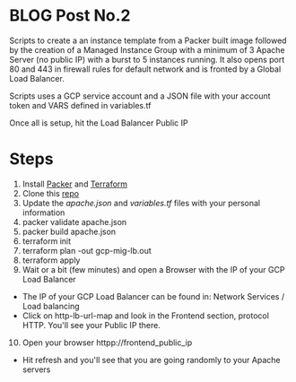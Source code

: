 # BLOG  Post No.2

Scripts to create a an instance template from a Packer built image followed by the creation of a Managed Instance Group with a minimum of 3 Apache Server (no public IP) with a burst to 5 instances running. It also opens port 80 and 443 in firewall rules for default network and is fronted by a Global Load Balancer.

Scripts uses a GCP service account and a JSON file with your account token and VARS defined in variables.tf

Once all is setup, hit the Load Balancer Public IP

# Steps
1) Install [Packer](https://www.packer.io) and [Terraform](https://www.terraform.io)
2) Clone this [repo](https://github.com/sveronneau/gcp-mig-lb.git)
3) Update the *apache.json* and *variables.tf* files  with your personal information
4) packer validate apache.json
5) packer build apache.json
6) terraform init
7) terraform plan -out gcp-mig-lb.out
8) terraform apply
9) Wait or a bit (few minutes)  and open a Browser with the IP of your GCP Load Balancer
  * The IP of your GCP Load Balancer can be found in: Network Services / Load balancing
  * Click on http-lb-url-map and look in the Frontend section, protocol HTTP.  You'll see your Public IP there.
10) Open your browser httpp://frontend_public_ip
  * Hit refresh and you'll see that you are going randomly to your Apache servers
